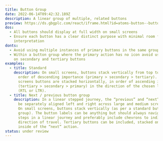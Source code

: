 ```yaml
---
title: Button Group
date: 2022-06-14T09:42:32.189Z
description: A linear group of multiple, related buttons
preview: https://ds.gbgplc.com/react/iframe.html?id=atoms-button--button-element
dos:
  - All buttons should display at full width on small screens
  - Ensure each button has a clear distinct purpose with minimal room for
    interpretation
donts:
  - Avoid using multiple instances of primary buttons in the same group
  - Within a button group where the primary action has no icon avoid using icons
    on secondary and tertiary buttons
examples:
  - title: Standard
    description: On small screens, buttons stack vertically from top to bottom in
      order of descending importance (primary > secondary > tertiary). On larger
      screens buttons are stacked horizontally, in order of ascending importance
      (tertiary > secondary > primary) in the direction of the chosen language
      (RTL or LTR).
  - title: Next / previous button group
    description: In a linear stepped journey, the “previous” and “next” actions can
      be separately aligned left and right across large and medium screen sizes.
      On small screens, buttons stack vertically (as per a standard button
      group). The button labels can be anything but should always navigate to
      steps in a linear journey and preferably include chevrons to indicate the
      direction of travel. Tertiary buttons can be included, stacked on the
      inside of the “next” action.
status: under review
---
```

